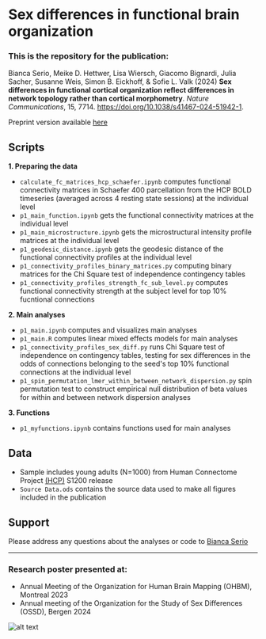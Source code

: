 # Sex differences in functional brain organization

### This is the repository for the publication:
Bianca Serio, Meike D. Hettwer, Lisa Wiersch, Giacomo Bignardi, Julia Sacher, Susanne Weis, Simon B. Eickhoff, & Sofie L. Valk (2024) **Sex differences in functional cortical organization reflect differences in network topology rather than cortical morphometry**. _Nature Communications_, 15, 7714. https://doi.org/10.1038/s41467-024-51942-1.

Preprint version available [here](https://www.biorxiv.org/content/10.1101/2023.11.23.568437v1)

## Scripts

**1. Preparing the data**
- `calculate_fc_matrices_hcp_schaefer.ipynb` computes functional connectivity matrices in Schaefer 400 parcellation from the HCP BOLD timeseries (averaged across 4 resting state sessions) at the individual level
- `p1_main_function.ipynb` gets the functional connectivity matrices at the individual level
- `p1_main_microstructure.ipynb` gets the microstructural intensity profile matrices at the individual level
- `p1_geodesic_distance.ipynb` gets the geodesic distance of the functional connectivity profiles at the individual level
- `p1_connectivity_profiles_binary_matrices.py` computing binary matrices for the Chi Square test of independence contingency tables
- `p1_connectivity_profiles_strength_fc_sub_level.py` computes functional connectivity strength at the subject level for top 10% fucntional connections


**2. Main analyses**
- `p1_main.ipynb` computes and visualizes main analyses
- `p1_main.R` computes linear mixed effects models for main analyses
- `p1_connectivity_profiles_sex_diff.py`  runs Chi Square test of independence on contingency tables, testing for sex differences in the odds of connections belonging to the seed's top 10% functional connections at the individual level
- `p1_spin_permutation_lmer_within_between_network_dispersion.py` spin permutation test to construct empirical null distribution of beta values for within and between network dispersion analyses

**3. Functions**
- `p1_myfunctions.ipynb` contains functions used for main analyses


## Data
- Sample includes young adults (N=1000) from Human Connectome Project [(HCP)](https://db.humanconnectome.org/) S1200 release
- `Source Data.ods` contains the source data used to make all figures included in the publication


## Support
Please address any questions about the analyses or code to [Bianca Serio](mailto:serio@cbs.mpg.de)

---

### Research poster presented at:
- Annual Meeting of the Organization for Human Brain Mapping (OHBM), Montreal 2023
- Annual meeting of the Organization for the Study of Sex Differences (OSSD), Bergen 2024

![alt text](https://github.com/biancaserio/sex_diff_gradients/blob/master/Poster.png?raw=true)

